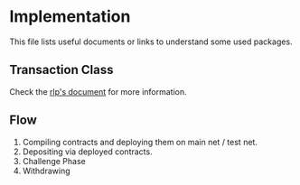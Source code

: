 # Implementation

This file lists useful documents or links to understand some used packages. 

## Transaction Class

Check the [rlp's document](https://pyrlp.readthedocs.io/en/latest/tutorial.html#encoding-custom-objects) for more information.

## Flow

1. Compiling contracts and deploying them on main net / test net.
2. Depositing via deployed contracts. 
3. Challenge Phase
4. Withdrawing